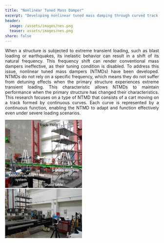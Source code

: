 ```yaml
---
title: "Nonlinear Tuned Mass Damper"
excerpt: "Developing nonlinear tuned mass damping through curved track design for damper motion."
header:
  image: /assets/images/nes.png
  teaser: assets/images/nes.png
share: false
---
```


<p style="text-align: justify;">
When a structure is subjected to extreme transient loading, such as blast loading or earthquakes, its inelastic behavior can result in a shift of its natural frequency. This frequency shift can render conventional mass dampers ineffective, as their tuning condition is disabled. To address this issue, nonlinear tuned mass dampers (NTMDs) have been developed. NTMDs do not rely on a specific frequency, which means they do not suffer from detuning effects when the primary structure experiences extreme transient loading. This characteristic allows NTMDs to maintain performance when the primary structure has changed their characteristics. This research focuses on a type of NTMD that consists of a cart moving on a track formed by continuous curves. Each curve is represented by a continuous function, enabling the NTMD to adapt and function effectively even under severe loading scenarios.
</p>

<img src="/assets/images/nes_shaking_table_1.png" alt="Image 1" style="width: 50%; display: inline-block;">
<img src="/assets/images/nes_shaking_table_2.png" alt="Image 2" style="width: 50%; display: inline-block;">
